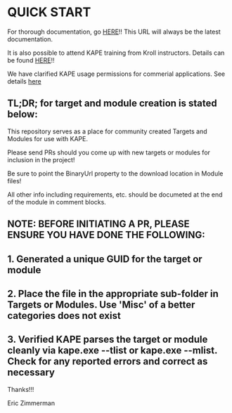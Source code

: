 # QUICK START



For thorough documentation, go [HERE](https://ericzimmerman.github.io/KapeDocs/#!index.md)!! This URL will always be the latest documentation.

It is also possible to attend KAPE training from Kroll instructors. Details can be found [HERE](training.md)!!

We have clarified KAPE usage permissions for commerial applications. See details [here](https://ericzimmerman.github.io/KapeDocs/#!Pages\50-Frequently-asked-questions.md)


## TL;DR; for target and module creation is stated below:

This repository serves as a place for community created Targets and Modules for use with KAPE.

Please send PRs should you come up with new targets or modules for inclusion in the project!

Be sure to point the BinaryUrl property to the download location in Module files!

All other info including requirements, etc. should be documeted at the end of the module in comment blocks.

## NOTE: BEFORE INITIATING A PR, PLEASE ENSURE YOU HAVE DONE THE FOLLOWING:

## 1. Generated a unique GUID for the target or module
## 2. Place the file in the appropriate sub-folder in Targets or Modules. Use 'Misc' of a better categories does not exist
## 3. Verified KAPE parses the target or module cleanly via kape.exe --tlist or kape.exe --mlist. Check for any reported errors and correct as necessary

Thanks!!!


Eric Zimmerman
